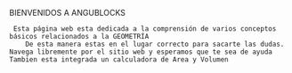 ﻿BIENVENIDOS A ANGUBLOCKS 
	
	 Esta página web esta dedicada a la comprensión de varios conceptos básicos relacionados a la GEOMETRÍA
        De esta manera estas en el lugar correcto para sacarte las dudas. Navega libremente por el sitio web y esperamos que te sea de ayuda
	Tambien esta integrada un calculadora de Area y Volumen